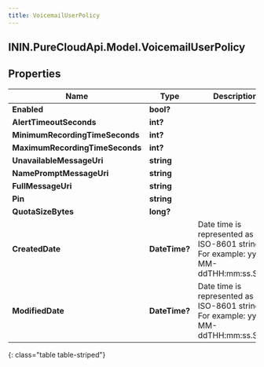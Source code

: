 ```yaml
---
title: VoicemailUserPolicy
---
```

## ININ.PureCloudApi.Model.VoicemailUserPolicy

## Properties

|Name | Type | Description | Notes|
|------------ | ------------- | ------------- | -------------|
| **Enabled** | **bool?** |  | [optional] |
| **AlertTimeoutSeconds** | **int?** |  | [optional] |
| **MinimumRecordingTimeSeconds** | **int?** |  | [optional] |
| **MaximumRecordingTimeSeconds** | **int?** |  | [optional] |
| **UnavailableMessageUri** | **string** |  | [optional] |
| **NamePromptMessageUri** | **string** |  | [optional] |
| **FullMessageUri** | **string** |  | [optional] |
| **Pin** | **string** |  | [optional] |
| **QuotaSizeBytes** | **long?** |  | [optional] |
| **CreatedDate** | **DateTime?** | Date time is represented as an ISO-8601 string. For example: yyyy-MM-ddTHH:mm:ss.SSSZ | [optional] |
| **ModifiedDate** | **DateTime?** | Date time is represented as an ISO-8601 string. For example: yyyy-MM-ddTHH:mm:ss.SSSZ | [optional] |
{: class="table table-striped"}


